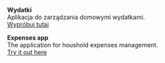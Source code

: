 <b>Wydatki</b></br>
Aplikacja do zarządzania domowymi wydatkami.</br> 
<a href="http://teoriachaosu.ehost.pl">Wypróbuj tutaj</a>

<b>Expenses app</b></br>
The application for houshold expenses management.</br> 
<a href="http://teoriachaosu.ehost.pl">Try it out here</a>
